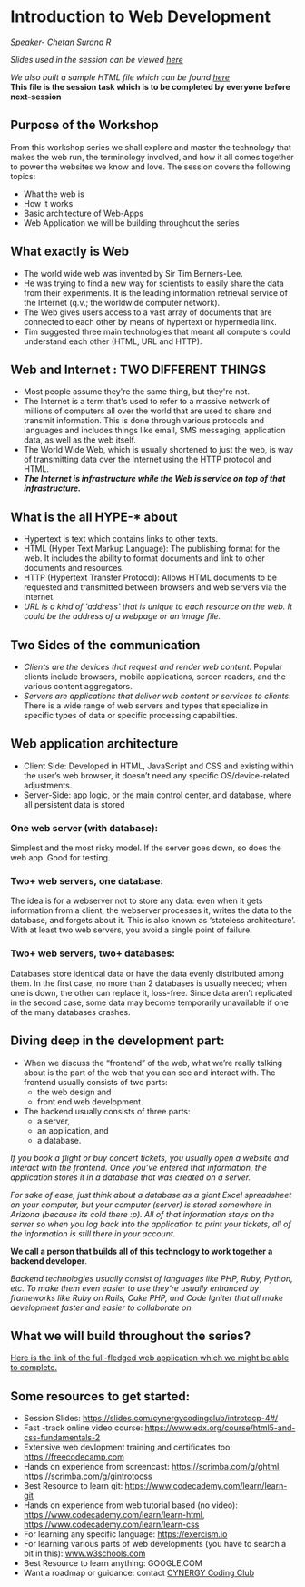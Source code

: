 # Introduction to Web Development

*Speaker- Chetan Surana R*

*Slides used in the session can be viewed [here](https://slides.com/cynergycodingclub/introtocp-4)*

*We also built a sample HTML file which can be found [here](https://github.com/cynergy-ruas/Web-Dev-Series/blob/master/index.html)* <br>**This file is the session task which is to be completed by everyone before next-session**

## Purpose of the Workshop

From this workshop series we shall explore and master the technology that makes the web run, the terminology involved, and how it all comes together to power the websites we know and love. 
The session covers the following topics: 

- What the web is 
- How it works 
- Basic architecture of Web-Apps 
- Web Application we will be building throughout the series

## What exactly is Web

- The world wide web was invented by Sir Tim Berners-Lee. 
- He was trying to find a new way for scientists to easily share the data from their experiments. It is the leading information retrieval service of the Internet (q.v.; the worldwide computer network). 
- The Web gives users access to a vast array of documents that are connected to each other by means of hypertext or hypermedia link.
- Tim suggested three main technologies that meant all computers could understand each other (HTML, URL and HTTP).

## Web and Internet : TWO DIFFERENT THINGS

- Most people assume they're the same thing, but they're not. 
- The Internet is a term that's used to refer to a massive network of millions of computers all over the world that are used to share and transmit information. This is done through various protocols and languages and includes things like email, SMS messaging, application data, as well as the web itself. 
- The World Wide Web, which is usually shortened to just the web, is way of transmitting data over the Internet using the HTTP protocol and HTML. 
- ***The Internet is infrastructure while the Web is service on top of that infrastructure.*** 

## What is the all HYPE-* about

- Hypertext is text which contains links to other texts.
- HTML (Hyper Text Markup Language): The publishing format for the web. It includes the ability to format documents and link to other documents and resources.
- HTTP (Hypertext Transfer Protocol): Allows HTML documents to be requested and transmitted between browsers and web servers via the internet. 
- *URL is a kind of 'address' that is unique to each resource on the web. It could be the address of a webpage or an image file.*

## Two Sides of the communication

- *Clients are the devices that request and render web content*. Popular clients include browsers, mobile applications, screen readers, and the various content aggregators. 
- *Servers are applications that deliver web content or services to clients*. There is a wide range of web servers and types that specialize in specific types of data or specific processing capabilities.

## Web application architecture

- Client Side: Developed in HTML, JavaScript and CSS and existing within the user’s web browser, it doesn’t need any specific OS/device-related adjustments.
- Server-Side: app logic, or the main control center, and database, where all persistent data is stored

### One web server (with database): 

Simplest and the most risky model. If the server goes down, so does the web app. Good for testing.

### Two+ web servers, one database:

The idea is for a webserver not to store any data: even when it gets information from a client, the webserver processes it, writes the data to the database, and forgets about it. This is also known as ‘stateless architecture’. With at least two web servers, you avoid a single point of failure. 

### Two+ web servers, two+ databases:

Databases store identical data or have the data evenly distributed among them. In the first case, no more than 2 databases is usually needed; when one is down, the other can replace it, loss-free. Since data aren’t replicated in the second case, some data may become temporarily unavailable if one of the many databases crashes.

## Diving deep in the development part:

- When we discuss the “frontend” of the web, what we’re really talking about is the part of the web that you can see and interact with. The frontend usually consists of two parts: 
  - the web design and 
  - front end web development.
- The backend usually consists of three parts: 
  - a server, 
  - an application, and 
  - a database. 

*If you book a flight or buy concert tickets, you usually open a website and interact with the frontend. Once you’ve entered that information, the application stores it in a database that was created on a server.* 

*For sake of ease, just think about a database as a giant Excel spreadsheet on your computer, but your computer (server) is stored somewhere in Arizona (because its cold there :p).*
*All of that information stays on the server so when you log back into the application to print your tickets, all of the information is still there in your account.*

**We call a person that builds all of this technology to work together a backend developer**. 

*Backend technologies usually consist of languages like PHP, Ruby, Python, etc. To make them even easier to use they’re usually enhanced by frameworks like Ruby on Rails, Cake PHP, and Code Igniter that all make development faster and easier to collaborate on.*

## What we will build throughout the series?

[Here is the link of the full-fledged web application which we might be able to complete.](https://codingninjas.in)

## Some resources to get started:

- Session Slides: https://slides.com/cynergycodingclub/introtocp-4#/
- Fast -track online video course: https://www.edx.org/course/html5-and-css-fundamentals-2
- Extensive web devlopment training and certificates too: https://freecodecamp.com
- Hands on experience from screencast: https://scrimba.com/g/ghtml, https://scrimba.com/g/gintrotocss
- Best Resource to learn git: https://www.codecademy.com/learn/learn-git
- Hands on experience from web tutorial based (no video): https://www.codecademy.com/learn/learn-html, https://www.codecademy.com/learn/learn-css
- For learning any specific language: https://exercism.io
- For learning various parts of web developments (you have to search a bit in this): www.w3schools.com
- Best Resource to learn anything: GOOGLE.COM
- Want a roadmap or guidance: contact [CYNERGY Coding Club](https://cynergy-ruas.github.io)

